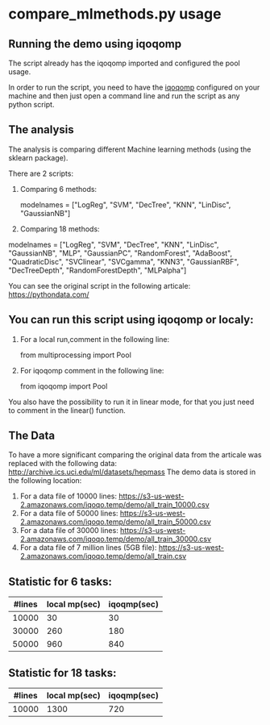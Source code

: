 # compare_mlmethods.py usage


## Running the demo using iqoqomp
The script already has the iqoqomp imported and configured the pool usage.

In order to run the script, you need to have the [iqoqomp](https://github.com/Iqoqo/iqoqomp) configured on your machine and then just open a command line and run the script as any python script.

## The analysis
The analysis is comparing different Machine learning methods (using the sklearn package).

There are 2 scripts:

1. Comparing 6 methods:

   modelnames = ["LogReg", "SVM", "DecTree", "KNN", "LinDisc", "GaussianNB"]

2. Comparing 18 methods:
   
  modelnames = ["LogReg", "SVM", "DecTree", "KNN", "LinDisc", "GaussianNB",
              "MLP", "GaussianPC", "RandomForest", "AdaBoost", "QuadraticDisc",
              "SVClinear", "SVCgamma", "KNN3", "GaussianRBF", "DecTreeDepth", "RandomForestDepth", "MLPalpha"]
              
You can see the original script in the following articale:
https://pythondata.com/

## You can run this script using iqoqomp or localy:

1. For a local run,comment in the following line:

    from multiprocessing import Pool

2. For iqoqomp comment in the following line:
   
   from iqoqomp import Pool
  

You also have the possibility to run it in linear mode, for that you just need to comment in the linear() function.

## The Data

To have a more significant comparing the original data from the articale was replaced with the following data: http://archive.ics.uci.edu/ml/datasets/hepmass
The demo data is stored in the following location:
1. For a data file of 10000 lines: https://s3-us-west-2.amazonaws.com/iqoqo.temp/demo/all_train_10000.csv
2. For a data file of 50000 lines: https://s3-us-west-2.amazonaws.com/iqoqo.temp/demo/all_train_50000.csv
3. For a data file of 30000 lines: https://s3-us-west-2.amazonaws.com/iqoqo.temp/demo/all_train_30000.csv
4. For a data file of 7 million lines (5GB file): https://s3-us-west-2.amazonaws.com/iqoqo.temp/demo/all_train.csv


## Statistic for 6 tasks:

#lines |local mp(sec) | iqoqmp(sec) |
--- | --- | --- |
10000	 | 30 | 30 | 
30000 | 260 | 180 |
50000 | 960 | 840 |


## Statistic for 18 tasks:

#lines |local mp(sec) | iqoqmp(sec) |
--- | --- | --- |
10000	 | 1300 | 720 | 

